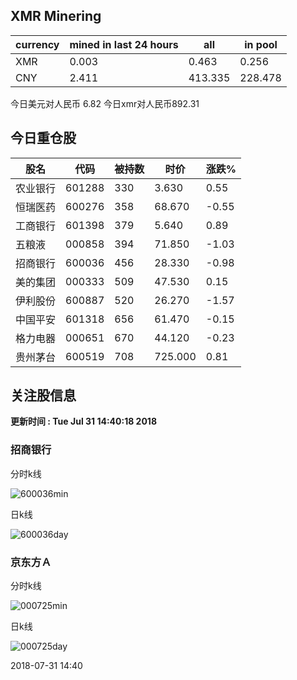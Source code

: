 ## XMR Minering

|currency|mined in last 24 hours|all|in pool|
|---|---|---|---|
|XMR|0.003|0.463|0.256|
|CNY|2.411|413.335|228.478|

今日美元对人民币 6.82	今日xmr对人民币892.31


## 今日重仓股 

|股名|代码|被持数|时价|涨跌%|
|---|---|---|---|---|
|农业银行|601288|330|3.630|0.55|
|恒瑞医药|600276|358|68.670|-0.55|
|工商银行|601398|379|5.640|0.89|
|五粮液|000858|394|71.850|-1.03|
|招商银行|600036|456|28.330|-0.98|
|美的集团|000333|509|47.530|0.15|
|伊利股份|600887|520|26.270|-1.57|
|中国平安|601318|656|61.470|-0.15|
|格力电器|000651|670|44.120|-0.23|
|贵州茅台|600519|708|725.000|0.81|

## 关注股信息
**更新时间 : Tue Jul 31 14:40:18 2018**
### 招商银行 
分时k线

![600036min](http://image.sinajs.cn/newchart/min/n/sh600036.gif)

日k线

![600036day](http://image.sinajs.cn/newchart/daily/n/sh600036.gif)

### 京东方Ａ 
分时k线

![000725min](http://image.sinajs.cn/newchart/min/n/sz000725.gif)

日k线

![000725day](http://image.sinajs.cn/newchart/daily/n/sz000725.gif)

2018-07-31 14:40